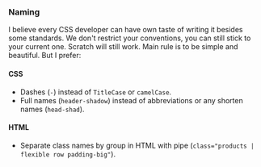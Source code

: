 ### Naming

I believe every CSS developer can have own taste of writing it besides some standards. We don't restrict your conventions, you can still stick to your current one. Scratch will still work. Main rule is to be simple and beautiful. But I prefer:

#### CSS
- Dashes (`-`) instead of `TitleCase` or `camelCase`.
- Full names (`header-shadow`) instead of abbreviations or any shorten names (`head-shad`).

#### HTML
- Separate class names by group in HTML with pipe (```class="products | flexible row padding-big"```).
